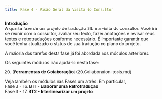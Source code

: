 ```yaml
---
title: Fase 4 - Visão Geral da Visita do Consultor
---
```


**Introdução**  
A quarta fase de um projeto de tradução SIL é a visita do consultor. Você irá se reunir com o consultor, avaliar seu texto, fazer anotações e revisar seus textos e retrotraduções conforme necessário. É importante garantir que você tenha atualizado o status de sua tradução no plano do projeto.

A maioria das tarefas desta fase já foi abordada nos módulos anteriores.

Os seguintes módulos irão ajudá-lo nesta fase:

20. [**Ferramentas de Colaboração**] (20.Collaboration-tools.md)

Veja também os módulos nas Fases um a três. Em particular,  
Fase 3 - 16. **BT1 - Elaborar uma Retrotradução**  
Fase 3 - 17. **BT2 - Interlinearizar um projeto**  